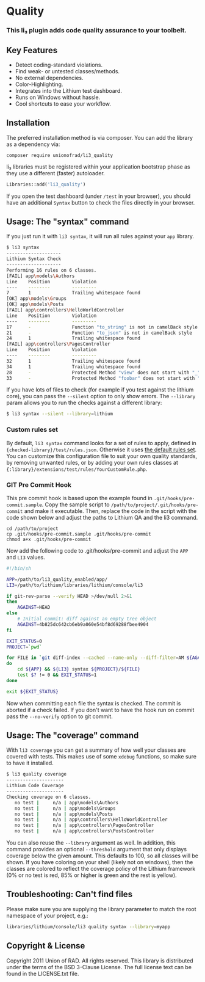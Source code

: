 # Quality
### This li₃ plugin adds code quality assurance to your toolbelt.

## Key Features

- Detect coding-standard violations.
- Find weak- or untested classes/methods.
- No external dependencies.
- Color-Highlighting.
- Integrates into the Lithium test dashboard.
- Runs on Windows without hassle.
- Cool shortcuts to ease your workflow.

## Installation

The preferred installation method is via composer. You can add
the library as a dependency via:

```
composer require unionofrad/li3_quality
```

li₃ libraries must be registered within your application bootstrap phase 
as they use a different (faster) autoloader. 

```php
Libraries::add('li3_quality')
```

If you open the test dashboard (under `/test` in your browser), you should 
have an additional `Syntax` button to check the files directly in your browser.

## Usage: The "syntax" command

If you just run it with `li3 syntax`, it will run all rules against your `app` library.

```bash
$ li3 syntax
--------------------
Lithium Syntax Check
--------------------
Performing 16 rules on 6 classes.
[FAIL] app\models\Authors
Line    Position        Violation
----    --------        ---------
7       1               Trailing whitespace found
[OK] app\models\Groups
[OK] app\models\Posts
[FAIL] app\controllers\HelloWorldController
Line    Position        Violation
----    --------        ---------
17      -               Function "to_string" is not in camelBack style
21      -               Function "to_json" is not in camelBack style
24      1               Trailing whitespace found
[FAIL] app\controllers\PagesController
Line    Position        Violation
----    --------        ---------
32      1               Trailing whitespace found
34      1               Trailing whitespace found
28      -               Protected Method "view" does not start with "_"
33      -               Protected Method "foobar" does not start with "_"
```

If you have lots of files to check (for example if you test against the lithium core), you can pass the `--silent` option to only show errors. The `--library` param allows you to run the checks against a different library:

```bash
$ li3 syntax --silent --library=lithium
```

### Custom rules set

By default, `li3 syntax` command looks for a set of rules to apply, defined in `{checked-library}/test/rules.json`. Otherwise it uses [the default rules set](https://github.com/UnionOfRAD/li3_quality/blob/master/test/defaultRules.json).
You can customize this configuration file to suit your own quality standards, by removing unwanted rules, or by adding your own rules classes at `{:library}/extensions/test/rules/YourCustomRule.php`.

### GIT Pre Commit Hook

This pre commit hook is based upon the example found in `.git/hooks/pre-commit.sample`. Copy the sample script to `/path/to/project/.git/hooks/pre-commit` and make it executable. Then, replace the code in the script with the code shown below and adjust the paths to Lithium QA and the li3 command.

```
cd /path/to/project
cp .git/hooks/pre-commit.sample .git/hooks/pre-commit
chmod a+x .git/hooks/pre-commit
```

Now add the following code to .git/hooks/pre-commit and adjust the `APP` and `LI3` values.

```bash
#!/bin/sh

APP=/path/to/li3_quality_enabled/app/
LI3=/path/to/lithium/libraries/lithium/console/li3

if git-rev-parse --verify HEAD >/dev/null 2>&1
then
    AGAINST=HEAD
else
    # Initial commit: diff against an empty tree object
    AGAINST=4b825dc642cb6eb9a060e54bf8d69288fbee4904
fi

EXIT_STATUS=0
PROJECT=`pwd`

for FILE in `git diff-index --cached --name-only --diff-filter=AM ${AGAINST}`
do
    cd ${APP} && ${LI3} syntax ${PROJECT}/${FILE}
    test $? != 0 && EXIT_STATUS=1
done

exit ${EXIT_STATUS}
```

Now when committing each file the syntax is checked. The commit is aborted if a check failed. If you don't want to have the hook run on commit pass the `--no-verify` option to git commit.

## Usage: The "coverage" command

With `li3 coverage` you can get a summary of how well your classes are covered with tests. This makes use of some `xdebug` functions, so make sure to have it installed.

```bash
$ li3 quality coverage
---------------------
Lithium Code Coverage
---------------------
Checking coverage on 6 classes.
   no test |     n/a | app\models\Authors
   no test |     n/a | app\models\Groups
   no test |     n/a | app\models\Posts
   no test |     n/a | app\controllers\HelloWorldController
   no test |     n/a | app\controllers\PagesController
   no test |     n/a | app\controllers\PostsController
```

You can also reuse the `--library` argument as well. In addition, this command provides an optional `--threshold` argument that only displays coverage below the given amount. This defaults to 100, so all classes will be shown. If you have coloring on your shell (likely not on windows), then the classes are colored to reflect the coverage policy of the Lithium framework (0% or no test is red, 85% or higher is green and the rest is yellow).

## Troubleshooting: Can't find files

Please make sure you are supplying the library parameter to 
match the root namespace of your project, e.g.:

```bash
libraries/lithium/console/li3 quality syntax --library=myapp
```

## Copyright & License

Copyright 2011 Union of RAD. All rights reserved. This library
is distributed under the terms of the BSD 3-Clause License. The
full license text can be found in the LICENSE.txt file.
